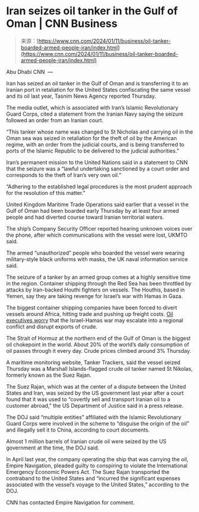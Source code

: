 <!--yml
category: 未分类
date: 2024-05-27 14:41:18
-->

# Iran seizes oil tanker in the Gulf of Oman | CNN Business

> 来源：[https://www.cnn.com/2024/01/11/business/oil-tanker-boarded-armed-people-iran/index.html](https://www.cnn.com/2024/01/11/business/oil-tanker-boarded-armed-people-iran/index.html)

Abu Dhabi CNN  — 

Iran has seized an oil tanker in the Gulf of Oman and is transferring it to an Iranian port in retaliation for the United States confiscating the same vessel and its oil last year, Tasnim News Agency reported Thursday.

The media outlet, which is associated with Iran’s Islamic Revolutionary Guard Corps, cited a statement from the Iranian Navy saying the seizure followed an order from an Iranian court.

“This tanker whose name was changed to St Nicholas and carrying oil in the Oman sea was seized in retaliation for the theft of oil by the American regime, with an order from the judicial courts, and is being transferred to ports of the Islamic Republic to be delivered to the judicial authorities.”

Iran’s permanent mission to the United Nations said in a statement to CNN that the seizure was a “lawful undertaking sanctioned by a court order and corresponds to the theft of Iran’s very own oil.”

“Adhering to the established legal procedures is the most prudent approach for the resolution of this matter.”

United Kingdom Maritime Trade Operations said earlier that a vessel in the Gulf of Oman had been boarded early Thursday by at least four armed people and had diverted course toward Iranian territorial waters.

The ship’s Company Security Officer reported hearing unknown voices over the phone, after which communications with the vessel were lost, UKMTO said.

The armed “unauthorized” people who boarded the vessel were wearing military-style black uniforms with masks, the UK naval information service said.

The seizure of a tanker by an armed group comes at a highly sensitive time in the region. Container shipping through the Red Sea has been throttled by attacks by Iran-backed Houthi fighters on vessels. The Houthis, based in Yemen, say they are taking revenge for Israel’s war with Hamas in Gaza.

The biggest container shipping companies have been forced to divert vessels around Africa, hitting trade and pushing up freight costs. [Oil executives worry](https://www.cnn.com/2024/01/09/business/big-oil-ceo-war-in-middle-east-price-surge/index.html) that the Israel-Hamas war may escalate into a regional conflict and disrupt exports of crude.

The Strait of Hormuz at the northern end of the Gulf of Oman is the biggest oil chokepoint in the world. About 20% of the world’s daily consumption of oil passes through it every day. Crude prices climbed around 3% Thursday.

A maritime monitoring website, Tanker Trackers, said the vessel seized Thursday was a Marshall Islands-flagged crude oil tanker named St Nikolas, formerly known as the Suez Rajan.

The Suez Rajan, which was at the center of a dispute between the United States and Iran, was seized by the US government last year after a court found that it was used to “covertly sell and transport Iranian oil to a customer abroad,” the US Department of Justice said in a press release.

The DOJ said “multiple entities” affiliated with the Islamic Revolutionary Guard Corps were involved in the scheme to “disguise the origin of the oil” and illegally sell it to China, according to court documents.

Almost 1 million barrels of Iranian crude oil were seized by the US government at the time, the DOJ said.

In April last year, the company operating the ship that was carrying the oil, Empire Navigation, pleaded guilty to conspiring to violate the International Emergency Economic Powers Act. The Suez Rajan transported the contraband to the United States and “incurred the significant expenses associated with the vessel’s voyage to the United States,” according to the DOJ.

CNN has contacted Empire Navigation for comment.